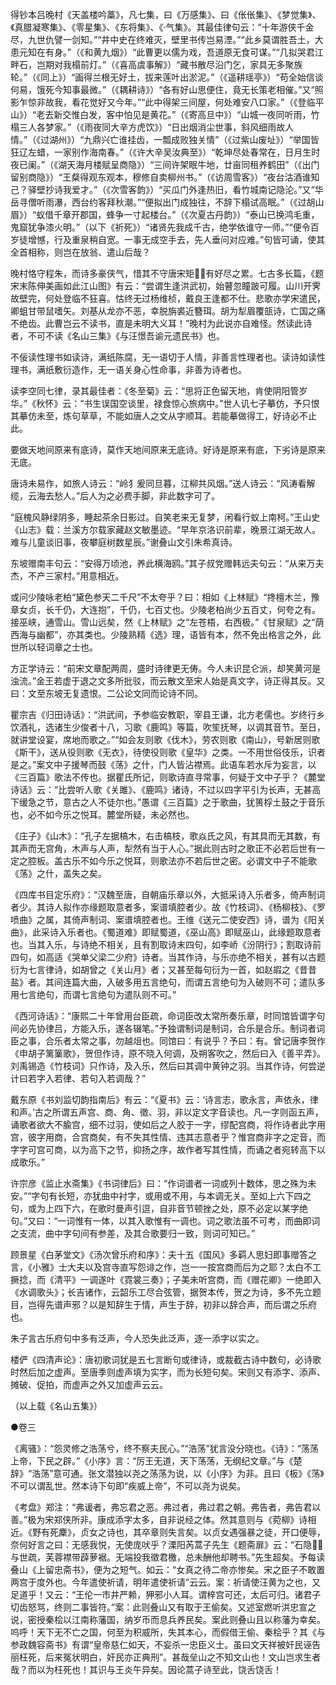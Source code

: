 <!-- { "loadSidebar": true } -->
得钞本吕晚村《天盖楼吟藁》，凡七集，曰《万感集》、曰《伥伥集》、《梦觉集》、《真腊凝寒集》、《零星集》、《东将集》、《气集》。其最佳律句云：“十年游侠千金尽，九世仇譬一剑知。”“井中史在终难灭，壁里书传岂易湮。”“此乡莫谓胜吾土，大患元知在有身。”（《和黄九烟》）“此曹更以儒为戏，吾道原无食可谋。”“几拟哭君江畔石，岂期对我榻前灯。”（《喜高虞事解》）“藏书散尽沿门乞，家具无多聚族轮。”（《同上》）“画得兰根无好土，拔来莲叶出淤泥。”（《遥耕瑶亭》）“苟全始信谈何易，饿死今知事最微。”（《耦耕诗》）“各有好山思便住，竟无长策老相催。”又“照影乍惊非故我，看花觉好又今年。”“此中得架三间屋，何处难安八口家。”（《登临平山》）“老去新交惟白发，客中怕见是黄花。”（《寄高旦中》）“山城一夜同听雨，竹榻三人各梦家。”（《雨夜同大辛方虎饮》）“日出烟消尘世事，斜风细雨故人情。”（《过湖州》）“九鼎兴亡谁挂齿，一瓢成败独关情”（《过紫山废址》）“举国皆狂辽左蜡，一家别作海南春。”（《许大辛吴汝典至》）“乾坤尽处春常在，日月生时夜已阑。”（《湖天海月楼赋呈商隐》）“三间许架眠牛地，廿亩同租养鹤田”（《出门留别商隐》）“王粲得观东观本，穆修自卖柳州书。”（《访周雪客》）“夜台沽酒谁知己？驿壁抄诗我爱才。”（《次雪客韵》）“买瓜门外逢热旧，看竹城南记隐沦。”又“华岳寻僧听雨瀑，西台约客拜秋潮。”“便拟出门成独往，不辞下榻试高眠。”（《过胡山眉》）“蚁借千章开郡国，蜂争一寸起楼台。”（《次夏古丹韵》）“泰山已换鸿毛重，鬼窟犹争漆火明。”（以下《祈死》）“诸贤先我成千古，绝学依谁守一师。”“便令百岁徒增憾，行及重泉稍自宽。一事无成空手去，先人垂问对应难。”句皆可诵，使其全首相称，则岂在放翁、遣山后哉？

晚村恪守程朱，而诗多豪侠气，惜其不守唐宋矩，有好尽之累。七古多长篇，《题宋末陈伸美画如此江山图》有云：“尝谓生逢洪武初，始瞽忽瞳跛可履。山川开霁故壁完，何处登临不狂喜。怙终无过杨维桢，戴良王逢都不仕。悲歌亦学宋遣民，卿蛆甘带鼠嗜矢。刘基从龙亦不恶，幸脱旃裘近簪珥。胡为犁眉覆瓿诗，亡国之痛不绝齿。此曹岂云不读书，直是未明大义耳！”晚村为此说亦自难怪。然读此诗者，不可不读《名山三集》《与汪憬吾谕元遗民书》也。

不佞读性理书如读诗，满纸陈腐，无一语切于人情，非善言性理者也。读诗如读性理书，满纸敷衍造作，无一语关身心性命事，非善为诗者也。

读李空同七律，录其最佳者：《冬至菊》云：“思将正色留天地，肯使阴阳管岁华。”《秋怀》云：“书生误国空谈里，禄食惊心旅病中。”世人讥七子摹仿，予只恨其摹仿未至，炼句草草，不能如唐人之文从字顺耳。若能摹做得工，好诗必不止此。

要做天地间原来有底诗，莫作天地间原来无底诗。好诗是原来有底，下劣诗是原来无底。

唐诗未易作，如旅人诗云：“岭犭爰同旦暮，江柳共风烟。”送人诗云：“风涛看解缆，云海去愁人。”后人为之必费手脚，非此数字可了。

“庭槐风静绿阴多，睡起茶余日影过。自笑老来无复梦，闲看行蚁上南柯。”王山史《山志》载：兰溪方尔载家藏赵文敏墨迹。“早年京洛识前辈，晚景江湖无故人。难与儿童谈旧事，夜攀庭树数星辰。”谢叠山文引朱希真诗。

东坡赠南丰句云：“安得万顷池，养此横海鸥。”其子叔党赠韩远夫句云：“从来万夫杰，不产三家村。”用意相近。

或问少陵咏老柏“黛色参天二千尺”不太夸乎？曰：相如《上林赋》“搀檀木兰，豫章女贞，长千仍，大连抱”，千仍，七百丈也。少陵老柏尚少五百丈，何夸之有。接巫峡，通雪山。雪山远矣，然《上林赋》之“左苍梧，右西极。”《甘泉赋》之“荫西海与幽都”，亦其类也。少陵熟精《选》理，语皆有本，然不免出格言之外，此世所以轻词章之士也。

方正学诗云：“前宋文章配两周，盛时诗律更无俦。今人未识昆仑派，却笑黄河是浊流。”金王若虚于退之文多所批驳，而云散文至宋人始是真文字，诗正得其反。又曰：文至东坡无复遗恨。二公论文同而论诗不同。

瞿宗吉《归田诗话》：“洪武间，予参临安教职，宰县王谦，北方老儒也。岁终行乡饮酒礼，选诸生少俊者十八，习歌《鹿鸣》等篇，吹笙抚琴，以调其音节。至日，就讲堂设宴，席地而歌之。”“如会友则歌《伐木》，劳农则歌《南山》，号新居则歌《斯干》，送从役则歌《无衣》，待使役则歌《皇华》之类。一不用世俗伎乐，识者是之。”案文中子援琴而鼓《荡》之什，门人皆沾襟焉。此语车若水斥为妄言，以《三百篇》歌法不传也。据瞿氏所记，则歌诗直寻常事，何疑于文中子乎？《麓堂诗话》云：“比尝听人歌《关雎》、《鹿鸣》诸诗，不过以四字平引为长声，无甚高下缓急之节，意古之人不徒尔也。”愚谓《三百篇》之于歌曲，犹篑桴土鼓之于音乐也，必不如今乐之悦耳。麓堂所疑，未必然也。

《庄子》《山木》：“孔子左据槁木，右击槁枝，歌焱氏之风，有其具而无其数，有其声而无宫角，木声与人声，犁然有当于人心。”据此则古时之歌正不必若后世有一定之腔板。盖古乐不如今乐之悦耳，则歌法亦不若后世之密。必谓文中子不能歌《荡》之什，盖失之矣。

《四库书目定乐府》：“汉魏至唐，自朝庙乐章以外，大抵采诗入乐者多，倚声制词者少。其诗人拟作亦缘题取意者多，案谱填腔者少。故《竹枝词》、《杨柳枝》、《罗喷曲》之属，其倚声制词、案谱填腔者也。王维《送元二使安西》诗，谱为《阳关曲》，此采诗入乐者也。《蜀道难》即赋蜀道，《巫山高》即赋巫山，此缘题取意者也。当其入乐，与诗绝不相关，且有割取诗末四句，如李峤《汾阴行》；割取诗前四句，如高适《哭单父梁二少府》诗者。当其作诗，与乐亦绝不相关，甚有以古题衍为七言律诗，如胡曾之《关山月》者；又甚至每句衍为一首，如赵嘏之《昔昔盐》者。其间连篇大曲，入破多用五言绝句，而谓五言绝句为入破则不可；遣队多用七言绝句，而谓七言绝句为遣队则不可。”

《西河诗话》：“康熙二十年曾用台臣疏，命词臣改太常所奏乐章，时同馆皆谓字句间必先协律吕，方能入乐，遂各辍笔。”予独谓制词是制词，合乐是合乐。制词者词臣之事，合乐者太常之事，勿越俎也。同馆曰：有说乎？予曰：有。曾记唐李贺作《申胡子篱篥歌》，贺但作诗，原不晓入何调，及朔客吹之，然后曰入《善平弄》。刘禹锡造《竹枝词》只作诗，及入乐，然后曰其调中黄钟之羽。当其作诗，何尝逆计曰若字入若律、若句入若调哉？”

戴东原《书刘监切韵指南后》有云：“《夏书》云：‘诗言志，歌永言，声依永，律和声。’古之所谓五声宫、商、角、徵、羽，非以定文字音读也。凡一字则函五声，诵歌者欲大不腧宫，细不过羽，使如后之人胶于一字，缪配宫商，将作诗者此字用宫，彼字用商，合宫商矣，有不失其性情、违其志意者乎？惟宫商非字之定音，而字字可宫可商，以为高下之节，抑扬之序，故作者写其性情，而诵之者宛转高下以成歌乐。”

许宗彦《监止水斋集》《书词律后》曰：“作词谱者一词或列十数体，思之殊为未安。”“字句有长短，亦犹曲中衬字，或用或不用，与本调无关。至如上六下四之句，或为上四下六，在歌时曼声引逗，自非音节顿挫之处，原不必定以某字绝句。”又曰：“一词惟有一体，以其入歌惟有一调也。词之歌法虽不可考，而曲即词之支流，曲中字句间有参差，及其合歌要归一致，则词可知已。”

顾景星《白茅堂文》《汤次曾乐府和序》：夫十五《国风》多羁人思妇即事赠答之言，《小雅》士大夫以及宫寺直写怨诽之作，岂一一按宫商而后为之耶？太白不工撅捻，而《清平》一调遂叶《霓裳三奏》；子美未听宫商，而《赠花卿》一绝即入《水调歌头》；长吉诸作，云韶乐工尽合弦管，据贺本传，贺之为诗，多不先立题目，岂得先谱声邪？以是知辞生于情，声生于辞，初非以辞合声，而后谓之乐府也。

朱子言古乐府句中多有泛声，今人恐失此泛声，逐一添字以实之。

楼俨《四清声论》：唐初歌词犹是五七言断句或律诗，或裁截古诗中数句，必诗歌时然后加之虚声。至唐季则虚声填为实字，而为长短句矣。宋则又有添字、添声、摊破、促拍，而虚声之外又加虚声云云。

（以上载《名山五集》）



●卷三

《离骚》：“怨灵修之浩荡兮，终不察夫民心。”“浩荡”犹言没分晓也。《诗》：“荡荡上帝，下民之辟。”《小序》言：“厉王无道，天下荡荡，无纲纪文章。”与《楚辞》“浩荡”意可通。张文潜独以尧之荡荡为说，以《小序》为非。且曰《板》《荡》不可以谓乱世。然本诗下句即“疾威上帝”，不可以尧为说矣。

《考盘》郑注：“弗谖者，弗忘君之恶。弗过者，弗过君之朝。弗告者，弗告君以善。”极为宋郑侠所非。康成添字太多，自非说经之体。然其意则与《菀柳》诗相近。《野有死麇》，贞女之诗也，其卒章则失言矣。以贞女遇强暴之徒，开口便辱，奈何好言之曰：无感我悦，无使庞吠乎？溧阳芮蒿子先生《题斋扉》云：“石隐与世疏，芙蓉襟带薜萝裾。无端投我徵君檄，总未酬他却聘书。”先生超矣。予每读叠山《上留忠斋书》，便为之短气。如云：“女真之待二帝亦惨矣。宋之臣子不敢置两宫于度外也。今年遣使祈请，明年遣使祈请”云云。案：祈请使汪黄为之也，又足道乎！又云：“王伦一市井严赖，狎邪小人耳。谓梓宫可还，太后可归。诸君子切齿怒骂，终则二事皆符。”案：此则叠山又有取于王偷矣。又述室燃听洪忠宣之说，密授秦桧以江南称藩国，纳岁币而息兵养民矣。案此则叠山且以称藩为幸矣。呜呼！天下无不亡之国，何至为积威所，失其本心，而假借王偷、秦桧乎？其《与参政魏容斋书》有谓“皇帝慈仁如天，不妄杀一忠臣义士。虽曰文天祥被奸民诬告丽枉死，后来冤状明白，奸民亦正典刑”。甚哉垒山之不知文山也！文山岂求生者哉？而以为枉死也！其识与王炎午异矣。因论蒿子诗至此，饶舌饶舌！

